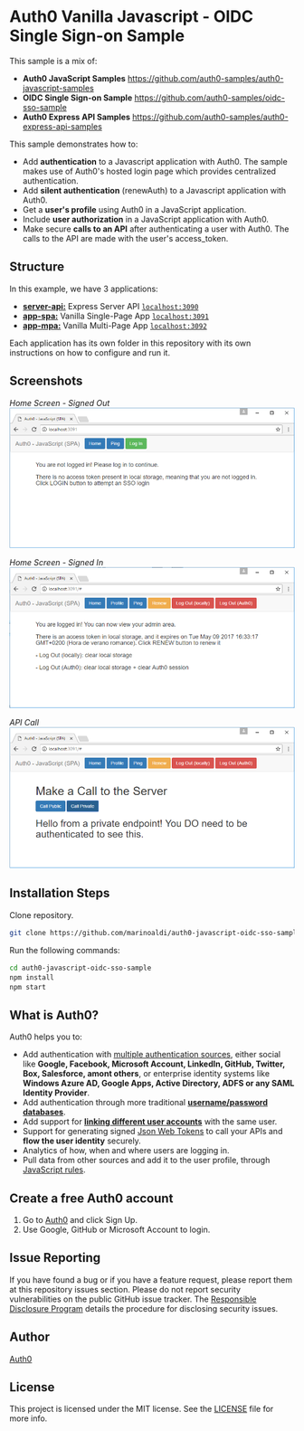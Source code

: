 # Auth0 Vanilla Javascript - OIDC Single Sign-on Sample

This sample is a mix of:
- **Auth0 JavaScript Samples** https://github.com/auth0-samples/auth0-javascript-samples
- **OIDC Single Sign-on Sample** https://github.com/auth0-samples/oidc-sso-sample
- **Auth0 Express API Samples** https://github.com/auth0-samples/auth0-express-api-samples

This sample demonstrates how to:
- Add **authentication** to a Javascript application with Auth0. The sample makes use of Auth0's hosted login page which provides centralized authentication.
- Add **silent authentication** (renewAuth) to a Javascript application with Auth0.
- Get a **user's profile** using Auth0 in a JavaScript application.
- Include **user authorization** in a JavaScript application with Auth0.
- Make secure **calls to an API** after authenticating a user with Auth0. The calls to the API are made with the user's access_token.

## Structure

In this example, we have 3 applications:

* [**server-api:**](server-api/README.md) Express Server API [`localhost:3090`](http://localhost:3090)
* [**app-spa:**](app-spa/README.md) Vanilla Single-Page App [`localhost:3091`](http://localhost:3091)
* [**app-mpa:**](app-mpa/README.md) Vanilla Multi-Page App [`localhost:3092`](http://localhost:3092)

Each application has its own folder in this repository with its own instructions on how to configure and run it.

## Screenshots

_Home Screen - Signed Out_
![Home Screen - Signed Out](/screen-home-signed-out.png?raw=true)

_Home Screen - Signed In_
![Home Screen - Signed In](/screen-home-signed-in.png?raw=true)

_API Call_
![API Call](/screen-api-call.png?raw=true)


## Installation Steps

Clone repository.

```bash
git clone https://github.com/marinoaldi/auth0-javascript-oidc-sso-sample.git
```

Run the following commands: 

```bash
cd auth0-javascript-oidc-sso-sample
npm install
npm start
```

## What is Auth0?

Auth0 helps you to:

* Add authentication with [multiple authentication sources](https://docs.auth0.com/identityproviders), either social like **Google, Facebook, Microsoft Account, LinkedIn, GitHub, Twitter, Box, Salesforce, amont others**, or enterprise identity systems like **Windows Azure AD, Google Apps, Active Directory, ADFS or any SAML Identity Provider**.
* Add authentication through more traditional **[username/password databases](https://docs.auth0.com/mysql-connection-tutorial)**.
* Add support for **[linking different user accounts](https://docs.auth0.com/link-accounts)** with the same user.
* Support for generating signed [Json Web Tokens](https://docs.auth0.com/jwt) to call your APIs and **flow the user identity** securely.
* Analytics of how, when and where users are logging in.
* Pull data from other sources and add it to the user profile, through [JavaScript rules](https://docs.auth0.com/rules).

## Create a free Auth0 account

1. Go to [Auth0](https://auth0.com/signup) and click Sign Up.
2. Use Google, GitHub or Microsoft Account to login.

## Issue Reporting

If you have found a bug or if you have a feature request, please report them at this repository issues section. Please do not report security vulnerabilities on the public GitHub issue tracker. The [Responsible Disclosure Program](https://auth0.com/whitehat) details the procedure for disclosing security issues.

## Author

[Auth0](auth0.com)

## License

This project is licensed under the MIT license. See the [LICENSE](LICENSE.txt) file for more info.


